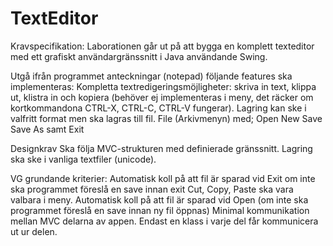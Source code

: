 # TextEditor

Kravspecifikation:
Laborationen går ut på att bygga en komplett texteditor med ett grafiskt användargränssnitt i Java användande Swing.

Utgå ifrån programmet anteckningar (notepad) följande features ska implementeras:
Kompletta textredigeringsmöjligheter: skriva in text, klippa ut, klistra in och kopiera (behöver ej implementeras i meny, det räcker om kortkommandona CTRL-X, CTRL-C, CTRL-V fungerar).
Lagring kan ske i valfritt format men ska lagras till fil.
File (Arkivmenyn) med;
Open
New
Save
Save As samt
Exit

Designkrav
Ska följa MVC-strukturen med definierade gränssnitt.
Lagring ska ske i vanliga textfiler (unicode).

VG grundande kriterier:
Automatisk koll på att fil är sparad vid Exit om inte ska programmet föreslå en save innan exit
Cut, Copy, Paste ska vara valbara i meny.
Automatisk koll på att fil är sparad vid Open (om inte ska programmet föreslå en save innan ny fil öppnas)
Minimal kommunikation mellan MVC delarna av appen. Endast en klass i varje del får kommunicera ut ur delen.
